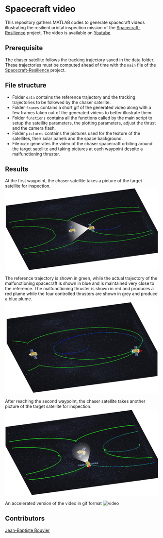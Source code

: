 # Spacecraft video

This repository gathers MATLAB codes to generate spacecraft videos illustrating the resilient orbital inspection mission of the [Spacecraft-Resilience](https://github.com/Jean-BaptisteBouvier/Spacecraft-Resilience) project.
The video is available on [Youtube](https://youtu.be/DQy8iNHyt7M).



## Prerequisite

The chaser satellite follows the tracking trajectory saved in the data folder. These trajectories must be computed ahead of time with the `main` file of the [Spacecraft-Resilience](https://github.com/Jean-BaptisteBouvier/Spacecraft-Resilience) project.



## File structure

- Folder `data` contains the reference trajectory and the tracking trajectories to be followed by the chaser satellite.
- Folder `frames` contains a short gif of the generated video along with a few frames taken out of the generated videos to better illustrate them.
- Folder `functions` contains all the functions called by the main script to setup the satellite parameters, the plotting parameters, adjust the thrust and the camera flash.
- Folder `pictures` contains the pictures used for the texture of the satellites, their solar panels and the space background.
- File `main` generates the video of the chaser spacecraft orbiting around the target satellite and taking pictures at each waypoint despite a malfunctioning thruster.




## Results

At the first waypoint, the chaser satellite takes a picture of the target satellite for inspection.
![spacecraft inspection](frames/spacecraft_pic.jpg)

The reference trajectory is shown in green, while the actual trajectory of the malfunctioning spacecraft is shown in blue and is maintained very close to the reference. The malfunctioning thruster is shown in red and produces a red plume while the four controlled thrusters are shown in grey and produce a blue plume.
![spacecraft inspection](frames/spacecraft_far.jpg)

After reaching the second waypoint, the chaser satellite takes another picture of the target satellite for inspection.
![spacecraft inspection](frames/spacecraft_pic_2.jpg)


An accelerated version of the video in gif format
![video](frames/gif_video.gif)

## Contributors

[Jean-Baptiste Bouvier](https://jean-baptistebouvier.github.io/)

